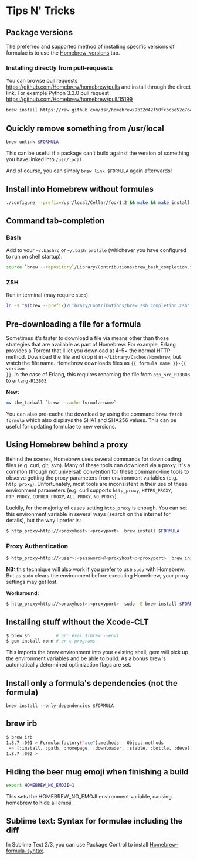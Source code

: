 # Tips N' Tricks
## Package versions

The preferred and supported method of installing specific versions of formulae is to use the [Homebrew-versions](https://github.com/Homebrew/homebrew-versions) tap.

### Installing directly from pull-requests

You can browse pull requests https://github.com/Homebrew/homebrew/pulls
and install through the direct link. For example Python 3.3.0 pull request https://github.com/Homebrew/homebrew/pull/15199

```zsh
brew install https://raw.github.com/dsr/homebrew/9b22d42f50fcbc5e52c764448b3ac002bc153bd7/Library/Formula/python3.rb
```

## Quickly remove something from /usr/local

```bash
brew unlink $FORMULA
```

This can be useful if a package can't build against the version of something you have linked into `/usr/local`.

And of course, you can simply `brew link $FORMULA` again afterwards!



## Install into Homebrew without formulas

```bash
./configure --prefix=/usr/local/Cellar/foo/1.2 && make && make install && brew link foo
```



## Command tab-completion


### Bash
Add to your `~/.bashrc` or `~/.bash_profile` (whichever you have configured to run on shell startup):

```bash
source `brew --repository`/Library/Contributions/brew_bash_completion.sh
```


### ZSH
Run in terminal (may require `sudo`):

```zsh
ln -s "$(brew --prefix)/Library/Contributions/brew_zsh_completion.zsh" /usr/local/share/zsh/site-functions
```

## Pre-downloading a file for a formula

Sometimes it's faster to download a file via means other than those strategies that are available as part of Homebrew.  For example, Erlang provides a Torrent that'll let you download at 4–5× the normal HTTP method.  Download the file and drop it in `~/Library/Caches/Homebrew`, but watch the file name.  Homebrew downloads files as <code>{{ formula name }}-{{ version }}</code>.  In the case of Erlang, this requires renaming the file from <code>otp_src_R13B03</code> to <code>erlang-R13B03</code>.

**New:**
```bash
mv the_tarball `brew --cache formula-name`
```

You can also pre-cache the download by using the command `brew fetch formula` which also displays the SHA1 and SHA256 values. This can be useful for updating formulae to new versions.



## Using Homebrew behind a proxy

Behind the scenes, Homebrew uses several commands for downloading files (e.g. curl, git, svn).  Many of these tools can download via a proxy.  It's a common (though not universal) convention for these command-line tools to observe getting the proxy parameters from environment variables (e.g. `http_proxy`).  Unfortunately, most tools are inconsistent in their use of these environment parameters (e.g. curl supports `http_proxy`, `HTTPS_PROXY`, `FTP_PROXY`, `GOPHER_PROXY`, `ALL_PROXY`, `NO_PROXY`).

Luckily, for the majority of cases setting `http_proxy` is enough.  You can set this environment variable in several ways (search on the internet for details), but the way I prefer is:

```bash
$ http_proxy=http://<proxyhost>:<proxyport>  brew install $FORMULA
```


### Proxy Authentication

```bash
$ http_proxy=http://<user>:<password>@<proxyhost>:<proxyport>  brew install $FORMULA
```

**NB:** this technique will also work if you prefer to use `sudo` with Homebrew.  But as `sudo` clears the environment before executing Homebrew, your proxy settings may get lost.

**Workaround:**

```bash
$ http_proxy=http://<proxyhost>:<proxyport>  sudo -E brew install $FORMULA
```

## Installing stuff without the Xcode-CLT

```bash
$ brew sh          # or: eval $(brew --env)
$ gem install ronn # or c-programs
```

This imports the brew environment into your existing shell, gem will pick up the environment variables and be able to build. As a bonus brew's automatically determined optimization flags are set.

## Install only a formula's dependencies (not the formula)

```
brew install --only-dependencies $FORMULA
```

## brew irb

```bash
$ brew irb
1.8.7 :001 > Formula.factory("ace").methods - Object.methods
 => [:install, :path, :homepage, :downloader, :stable, :bottle, :devel, :head, :active_spec, :buildpath, :ensure_specs_set, :url, :version, :specs, :mirrors, :installed?, :explicitly_requested?, :linked_keg, :installed_prefix, :prefix, :rack, :bin, :doc, :include, :info, :lib, :libexec, :man, :man1, :man2, :man3, :man4, :man5, :man6, :man7, :man8, :sbin, :share, :etc, :var, :plist_name, :plist_path, :download_strategy, :cached_download, :caveats, :options, :patches, :keg_only?, :fails_with?, :skip_clean?, :brew, :std_cmake_args, :deps, :external_deps, :recursive_deps, :system, :fetch, :verify_download_integrity, :fails_with_llvm, :fails_with_llvm?, :std_cmake_parameters, :mkdir, :mktemp]
1.8.7 :002 >
```

## Hiding the beer mug emoji when finishing a build

```bash
export HOMEBREW_NO_EMOJI=1
```

This sets the HOMEBREW_NO_EMOJI environment variable, causing homebrew to hide all emoji.

## Sublime text: Syntax for formulae including the diff

In Sublime Text 2/3, you can use Package Control to install [Homebrew-formula-syntax](https://github.com/samueljohn/Homebrew-formula-syntax).
